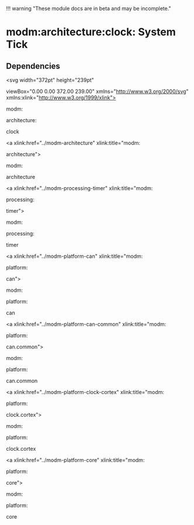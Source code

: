 !!! warning "These module docs are in beta and may be incomplete."

# modm:architecture:clock: System Tick








## Dependencies

<?xml version="1.0" encoding="UTF-8" standalone="no"?>
<!DOCTYPE svg PUBLIC "-//W3C//DTD SVG 1.1//EN"
 "http://www.w3.org/Graphics/SVG/1.1/DTD/svg11.dtd">
<!-- Generated by graphviz version 2.38.0 (20140413.2041)
 -->
<!-- Title: modm:architecture:clock Pages: 1 -->
<svg width="372pt" height="239pt"
 viewBox="0.00 0.00 372.00 239.00" xmlns="http://www.w3.org/2000/svg" xmlns:xlink="http://www.w3.org/1999/xlink">
<g id="graph0" class="graph" transform="scale(1 1) rotate(0) translate(4 235)">
<title>modm:architecture:clock</title>
<polygon fill="white" stroke="none" points="-4,4 -4,-235 368,-235 368,4 -4,4"/>
<!-- modm_architecture_clock -->
<g id="node1" class="node"><title>modm_architecture_clock</title>
<polygon fill="lightgrey" stroke="black" stroke-width="2" points="224.5,-142 140.5,-142 140.5,-89 224.5,-89 224.5,-142"/>
<text text-anchor="middle" x="182.5" y="-126.8" font-family="Times New Roman,serif" font-size="14.00">modm:</text>
<text text-anchor="middle" x="182.5" y="-111.8" font-family="Times New Roman,serif" font-size="14.00">architecture:</text>
<text text-anchor="middle" x="182.5" y="-96.8" font-family="Times New Roman,serif" font-size="14.00">clock</text>
</g>
<!-- modm_architecture -->
<g id="node2" class="node"><title>modm_architecture</title>
<g id="a_node2"><a xlink:href="../modm-architecture" xlink:title="modm:
architecture">
<polygon fill="lightgrey" stroke="black" points="124,-223.5 43,-223.5 43,-185.5 124,-185.5 124,-223.5"/>
<text text-anchor="middle" x="83.5" y="-208.3" font-family="Times New Roman,serif" font-size="14.00">modm:</text>
<text text-anchor="middle" x="83.5" y="-193.3" font-family="Times New Roman,serif" font-size="14.00">architecture</text>
</a>
</g>
</g>
<!-- modm_architecture_clock&#45;&gt;modm_architecture -->
<g id="edge1" class="edge"><title>modm_architecture_clock&#45;&gt;modm_architecture</title>
<path fill="none" stroke="black" d="M153.332,-142.132C140.201,-153.672 124.76,-167.241 111.741,-178.682"/>
<polygon fill="black" stroke="black" points="109.192,-176.263 103.99,-185.493 113.812,-181.521 109.192,-176.263"/>
</g>
<!-- modm_processing_timer -->
<g id="node3" class="node"><title>modm_processing_timer</title>
<g id="a_node3"><a xlink:href="../modm-processing-timer" xlink:title="modm:
processing:
timer">
<polygon fill="lightgrey" stroke="black" points="222.5,-231 142.5,-231 142.5,-178 222.5,-178 222.5,-231"/>
<text text-anchor="middle" x="182.5" y="-215.8" font-family="Times New Roman,serif" font-size="14.00">modm:</text>
<text text-anchor="middle" x="182.5" y="-200.8" font-family="Times New Roman,serif" font-size="14.00">processing:</text>
<text text-anchor="middle" x="182.5" y="-185.8" font-family="Times New Roman,serif" font-size="14.00">timer</text>
</a>
</g>
</g>
<!-- modm_architecture_clock&#45;&gt;modm_processing_timer -->
<g id="edge2" class="edge"><title>modm_architecture_clock&#45;&gt;modm_processing_timer</title>
<path fill="none" stroke="black" d="M176.284,-142.132C175.78,-150.114 175.633,-159.068 175.843,-167.616"/>
<polygon fill="black" stroke="black" points="172.352,-167.909 176.277,-177.75 179.346,-167.61 172.352,-167.909"/>
</g>
<!-- modm_processing_timer&#45;&gt;modm_architecture_clock -->
<g id="edge7" class="edge"><title>modm_processing_timer&#45;&gt;modm_architecture_clock</title>
<path fill="none" stroke="black" d="M188.723,-177.75C189.224,-169.759 189.368,-160.802 189.154,-152.258"/>
<polygon fill="black" stroke="black" points="192.645,-151.972 188.716,-142.132 185.652,-152.274 192.645,-151.972"/>
</g>
<!-- modm_platform_can -->
<g id="node4" class="node"><title>modm_platform_can</title>
<g id="a_node4"><a xlink:href="../modm-platform-can" xlink:title="modm:
platform:
can">
<polygon fill="lightgrey" stroke="black" points="67,-53 0,-53 0,-0 67,-0 67,-53"/>
<text text-anchor="middle" x="33.5" y="-37.8" font-family="Times New Roman,serif" font-size="14.00">modm:</text>
<text text-anchor="middle" x="33.5" y="-22.8" font-family="Times New Roman,serif" font-size="14.00">platform:</text>
<text text-anchor="middle" x="33.5" y="-7.8" font-family="Times New Roman,serif" font-size="14.00">can</text>
</a>
</g>
</g>
<!-- modm_platform_can&#45;&gt;modm_architecture_clock -->
<g id="edge3" class="edge"><title>modm_platform_can&#45;&gt;modm_architecture_clock</title>
<path fill="none" stroke="black" d="M67.3841,-48.168C70.1252,-49.8108 72.8561,-51.4379 75.5,-53 93.6436,-63.72 113.64,-75.2807 131.387,-85.4538"/>
<polygon fill="black" stroke="black" points="130.023,-88.706 140.441,-90.6354 133.5,-82.6306 130.023,-88.706"/>
</g>
<!-- modm_platform_can_common -->
<g id="node5" class="node"><title>modm_platform_can_common</title>
<g id="a_node5"><a xlink:href="../modm-platform-can-common" xlink:title="modm:
platform:
can.common">
<polygon fill="lightgrey" stroke="black" points="174,-53 85,-53 85,-0 174,-0 174,-53"/>
<text text-anchor="middle" x="129.5" y="-37.8" font-family="Times New Roman,serif" font-size="14.00">modm:</text>
<text text-anchor="middle" x="129.5" y="-22.8" font-family="Times New Roman,serif" font-size="14.00">platform:</text>
<text text-anchor="middle" x="129.5" y="-7.8" font-family="Times New Roman,serif" font-size="14.00">can.common</text>
</a>
</g>
</g>
<!-- modm_platform_can_common&#45;&gt;modm_architecture_clock -->
<g id="edge4" class="edge"><title>modm_platform_can_common&#45;&gt;modm_architecture_clock</title>
<path fill="none" stroke="black" d="M145.115,-53.1323C150.245,-61.5529 156.033,-71.0547 161.496,-80.0216"/>
<polygon fill="black" stroke="black" points="158.622,-82.0311 166.813,-88.7503 164.6,-78.3892 158.622,-82.0311"/>
</g>
<!-- modm_platform_clock_cortex -->
<g id="node6" class="node"><title>modm_platform_clock_cortex</title>
<g id="a_node6"><a xlink:href="../modm-platform-clock-cortex" xlink:title="modm:
platform:
clock.cortex">
<polygon fill="lightgrey" stroke="black" points="278.5,-53 192.5,-53 192.5,-0 278.5,-0 278.5,-53"/>
<text text-anchor="middle" x="235.5" y="-37.8" font-family="Times New Roman,serif" font-size="14.00">modm:</text>
<text text-anchor="middle" x="235.5" y="-22.8" font-family="Times New Roman,serif" font-size="14.00">platform:</text>
<text text-anchor="middle" x="235.5" y="-7.8" font-family="Times New Roman,serif" font-size="14.00">clock.cortex</text>
</a>
</g>
</g>
<!-- modm_platform_clock_cortex&#45;&gt;modm_architecture_clock -->
<g id="edge5" class="edge"><title>modm_platform_clock_cortex&#45;&gt;modm_architecture_clock</title>
<path fill="none" stroke="black" d="M219.885,-53.1323C214.755,-61.5529 208.967,-71.0547 203.504,-80.0216"/>
<polygon fill="black" stroke="black" points="200.4,-78.3892 198.187,-88.7503 206.378,-82.0311 200.4,-78.3892"/>
</g>
<!-- modm_platform_core -->
<g id="node7" class="node"><title>modm_platform_core</title>
<g id="a_node7"><a xlink:href="../modm-platform-core" xlink:title="modm:
platform:
core">
<polygon fill="lightgrey" stroke="black" points="364,-53 297,-53 297,-0 364,-0 364,-53"/>
<text text-anchor="middle" x="330.5" y="-37.8" font-family="Times New Roman,serif" font-size="14.00">modm:</text>
<text text-anchor="middle" x="330.5" y="-22.8" font-family="Times New Roman,serif" font-size="14.00">platform:</text>
<text text-anchor="middle" x="330.5" y="-7.8" font-family="Times New Roman,serif" font-size="14.00">core</text>
</a>
</g>
</g>
<!-- modm_platform_core&#45;&gt;modm_architecture_clock -->
<g id="edge6" class="edge"><title>modm_platform_core&#45;&gt;modm_architecture_clock</title>
<path fill="none" stroke="black" d="M296.709,-47.5621C293.597,-49.4028 290.491,-51.2373 287.5,-53 269.909,-63.3674 250.634,-74.6728 233.454,-84.7301"/>
<polygon fill="black" stroke="black" points="231.544,-81.7925 224.681,-89.8641 235.08,-87.8341 231.544,-81.7925"/>
</g>
</g>
</svg>

